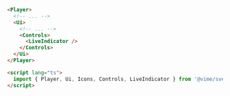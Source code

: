 ```html {6,17} title="example.svelte"
<Player>
  <!-- ... -->
  <Ui>
    <!-- ... -->
    <Controls>
      <LiveIndicator />
    </Controls>
  </Ui>
</Player>

<script lang="ts">
  import { Player, Ui, Icons, Controls, LiveIndicator } from '@vime/svelte';
</script>
```

